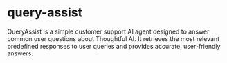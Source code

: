 # query-assist
 QueryAssist is a simple customer support AI agent designed to answer common user questions about Thoughtful AI. It retrieves the most relevant predefined responses to user queries and provides accurate, user-friendly answers.
